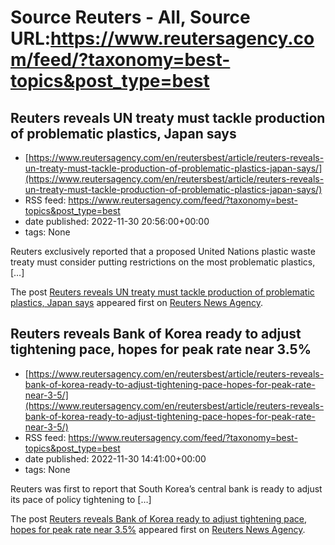 # Source Reuters - All, Source URL:https://www.reutersagency.com/feed/?taxonomy=best-topics&post_type=best

## Reuters reveals UN treaty must tackle production of problematic plastics, Japan says
 - [https://www.reutersagency.com/en/reutersbest/article/reuters-reveals-un-treaty-must-tackle-production-of-problematic-plastics-japan-says/](https://www.reutersagency.com/en/reutersbest/article/reuters-reveals-un-treaty-must-tackle-production-of-problematic-plastics-japan-says/)
 - RSS feed: https://www.reutersagency.com/feed/?taxonomy=best-topics&post_type=best
 - date published: 2022-11-30 20:56:00+00:00
 - tags: None

<p>Reuters exclusively reported that a proposed United Nations plastic waste treaty must consider putting restrictions on the most problematic plastics, [&#8230;]</p>
<p>The post <a href="https://www.reutersagency.com/en/reutersbest/article/reuters-reveals-un-treaty-must-tackle-production-of-problematic-plastics-japan-says/" rel="nofollow">Reuters reveals UN treaty must tackle production of problematic plastics, Japan says</a> appeared first on <a href="https://www.reutersagency.com/en/" rel="nofollow">Reuters News Agency</a>.</p>

## Reuters reveals Bank of Korea ready to adjust tightening pace, hopes for peak rate near 3.5%
 - [https://www.reutersagency.com/en/reutersbest/article/reuters-reveals-bank-of-korea-ready-to-adjust-tightening-pace-hopes-for-peak-rate-near-3-5/](https://www.reutersagency.com/en/reutersbest/article/reuters-reveals-bank-of-korea-ready-to-adjust-tightening-pace-hopes-for-peak-rate-near-3-5/)
 - RSS feed: https://www.reutersagency.com/feed/?taxonomy=best-topics&post_type=best
 - date published: 2022-11-30 14:41:00+00:00
 - tags: None

<p>Reuters was first to report that South Korea&#8217;s central bank is ready to adjust its pace of policy tightening to [&#8230;]</p>
<p>The post <a href="https://www.reutersagency.com/en/reutersbest/article/reuters-reveals-bank-of-korea-ready-to-adjust-tightening-pace-hopes-for-peak-rate-near-3-5/" rel="nofollow">Reuters reveals Bank of Korea ready to adjust tightening pace, hopes for peak rate near 3.5%</a> appeared first on <a href="https://www.reutersagency.com/en/" rel="nofollow">Reuters News Agency</a>.</p>
